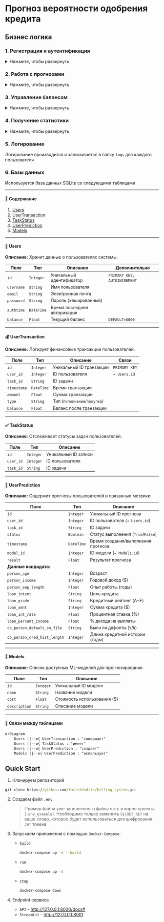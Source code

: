 # Прогноз вероятности одобрения кредита

## Бизнес логика

###  1. Регистрация и аутентификация
<details>
  <summary>Нажмите, чтобы развернуть</summary>

1. Пользователь вначале попадает на начальную страницу

<img src="img/main_site.png" alt="Начальная страница" style="width:50%; height:auto;">

2. Пользователь регистрируется и вводит `username`, `password`, `email`. `username` должен быть уникальным

<img src="img/Register.png" alt="Регистрация" style="width:50%; height:auto;">

3. Пароль хранится в хешированном виде (`bcrypt`)

4. Пользователь авторизуется после регистрации
    - При успешном входе генерируется `JWT-токен` с ограниченным временем жизни а также появляются защищённые `роуты` меню для пользователя


|   |  | 
|:-------|:-------|
| <img src="img/login.png" alt="авторизация" style="width:50%; height:auto;"> | <img src="img/safty_routes.png" alt="защищённые роуты" >  | 

</details>

### 2. Работа с прогнозами

<details>
  <summary>Нажмите, чтобы развернуть</summary>
  
1. Пользователь выбирает одну из модель:
    - `Logistic Regression`
    - `Random Forest`
    - `CatBoost`

<img src="img/models.png" alt="Выбор модели" style="width:50%; height:auto;">

2. Пользователь вводит данные: 
    * `person_age`: возраст кандидата.
    * `person_income`: сколько денег кандидат зарабатывает в год.
    * `person_emp_length`: сколько лет работает кандидат.
    * `loan_intent`: причина, по которой кандидату нужен кредит.
    * `loan_grade`: оценка, показывающая, насколько кандидат надежен в погашении кредитов.
    * `loan_amnt`: сумма денег, которую кандидат хочет занять.
    * `loan_int_rate`: процентная ставка, взимаемая по кредиту.
    * `loan_percent_income`: какой процент дохода кандидата пойдет на выплаты по кредиту.
    * `cb_person_default_on_file`: показывает, были ли просрочки по кредиту у кандидата.
    * `cb_person_cred_hist_length`: Как долго у кандидата была кредитная история 

<img src="img/data_form.png" alt="Форма для данных" style="width:50%; height:auto;">

3. Система проверяет достаточность средств на балансе
4. При успешной проверке:
    - Списывается стоимость прогноза
    - Создается транзакция
    - Задача отправляется в `Celery`
    - Создается запись в `UserPrediction`

5. Фоновая задача `monitor_task` периодически проверяет статус выполнения и обновляет результаты
</details>


### 3. Управление балансом
<details>
  <summary>Нажмите, чтобы развернуть</summary>

1. Пользователь может пополнять баланс

<img src="img/replenish_balance.png" alt="Пополнение баланса" style="width:50%; height:auto;">

2. Каждое пополнение фиксируется в транзакциях

<img src="img/trans_history.png" alt="История транзакций" style="width:50%; height:auto;">

3. При использовании моделей баланс автоматически уменьшается
</details>

### 4. Получение статистики

<details>
  <summary>Нажмите, чтобы развернуть</summary>

1. Пользователь может просматривать:
    - Описание доступных моделей
    - Историю своих прогнозов
    - Историю транзакций (пополнений или расходов)

<img src="img/history_predict.png" alt="История прогноза" style="width:50%; height:auto;">
</details>

### 5. Логирование

Логирование производится и записывается в папку `logs` для каждого пользователя


### 6. Базы данных

Используется база данных SQLite со следующими таблицами

---

#### 📌 **Содержание**  
1. [Users](#-users)  
2. [UserTransaction](#-usertransaction)  
3. [TaskStatus](#-taskstatus)  
4. [UserPrediction](#-userprediction)  
5. [Models](#-models)  

---

#### 👥 **Users**  
**Описание:** Хранит данные о пользователях системы.  

| Поле          | Тип         | Описание                          | Дополнительно               |
|---------------|-------------|-----------------------------------|-----------------------------|
| `id`          | `Integer`   | Уникальный идентификатор          | `PRIMARY KEY, AUTOINCREMENT`|
| `username`    | `String`    | Имя пользователя                  |                             |
| `email`       | `String`    | Электронная почта                 |                             |
| `password`    | `String`    | Пароль (хешированный)             |                             |
| `authtime`    | `DateTime`  | Время последней авторизации       |                             |
| `balance`     | `Float`     | Текущий баланс                    | `DEFAULT=5000`              |

---

#### 💰 **UserTransaction**  
**Описание:** Логирует финансовые транзакции пользователей.  

| Поле          | Тип         | Описание                          | Связи                  |
|---------------|-------------|-----------------------------------|------------------------|
| `id`          | `Integer`   | Уникальный ID транзакции          | `PRIMARY KEY`          |
| `user_id`     | `Integer`   | ID пользователя                   | `→ Users.id`           |
| `task_id`     | `String`    | ID задачи                         |                        |
| `timestamp`   | `DateTime`  | Время транзакции                  |                        |
| `amount`      | `Float`     | Сумма транзакции                  |                        |
| `type`        | `String`    | Тип (`пополнение`/`покупка`)      |                        |
| `balance`     | `Float`     | Баланс после транзакции           |                        |

---

#### ✅ **TaskStatus**  
**Описание:** Отслеживает статусы задач пользователей.  

| Поле          | Тип         | Описание                          |  
|---------------|-------------|-----------------------------------|  
| `id`          | `Integer`   | Уникальный ID записи              |  
| `user_id`     | `Integer`   | ID пользователя                   |  
| `task_id`     | `String`    | ID задачи                         |  

---

#### 🔮 **UserPrediction**  
**Описание:** Содержит прогнозы пользователей и связанные метрики.  

| Поле                          | Тип         | Описание                                                                 |  
|-------------------------------|-------------|--------------------------------------------------------------------------|  
| `id`                          | `Integer`   | Уникальный ID прогноза                                                  |  
| `user_id`                     | `Integer`   | ID пользователя (`→ Users.id`)                                           |  
| `task_id`                     | `String`    | ID задачи                                                                |  
| `status`                      | `Boolean`   | Статус выполнения (`True`/`False`)                                       |  
| `timestamp`                   | `DateTime`  | Время создания/выполнения прогноза                                       |  
| `model_id`                    | `Integer`   | ID модели (`→ Models.id`)                                                |  
| `result`                      | `Float`     | Результат прогноза                                                       |  
| **Данные кандидата:**         |             |                                                                          |  
| `person_age`                  | `Integer`   | Возраст                                                                  |  
| `person_income`               | `Integer`   | Годовой доход ($)                                                        |  
| `person_emp_length`           | `Float`     | Опыт работы (годы)                                                       |  
| `loan_intent`                 | `String`    | Цель кредита                                                             |  
| `loan_grade`                  | `String`    | Кредитный рейтинг (A-F)                                                  |  
| `loan_amnt`                   | `Integer`   | Сумма кредита ($)                                                        |  
| `loan_int_rate`               | `Float`     | Процентная ставка (%)                                                    |  
| `loan_percent_income`         | `Float`     | % дохода на выплаты                                                      |  
| `cb_person_default_on_file`   | `String`    | Были ли дефолты (`Y`/`N`)                                                |  
| `cb_person_cred_hist_length`  | `Integer`   | Длина кредитной истории (годы)                                           |  

---

#### 🤖 **Models**  
**Описание:** Список доступных ML-моделей для прогнозирования.  

| Поле           | Тип        | Описание                          |  
|----------------|------------|-----------------------------------|  
| `id`           | `Integer`  | Уникальный ID модели              |  
| `name`         | `String`   | Название модели                   |  
| `cost`         | `Float`    | Стоимость использования ($)       |  
| `description`  | `String`   | Описание модели                   |  

---

#### 🔗 **Связи между таблицами**  
```mermaid
erDiagram
    Users ||--o{ UserTransaction : "совершает"
    Users ||--o{ TaskStatus : "имеет"
    Users ||--o{ UserPrediction : "создает"
    Models ||--o{ UserPrediction : "использует"
```


## Quick Start

1. Клонируем репозиторий
```cmd
git clone https://github.com/YarickVodila/billing_system.git
```

2. Создаём файл `.env`
    > Пример файла уже заполненного файла есть в корне проекта (`.env_example`). Необходимо только заменить `SECRET_KEY` на ваше слово, которое будет использоваться для шифрования `JWT` токена


3. Запускаем приложения с помощью `Docker-Compose`:

    - `build`
        ```cmd
        docker-compose up -d --build
        ```
    - `run`
        ```cmd
        docker-compose up -d
        ```
    - `stop`
        ```cmd
        docker-compose down
        ```

4. Endpoint сервиса
    - `API` - http://127.0.0.1:8000/docs#
    - `StreamLit` - http://127.0.0.1:8001